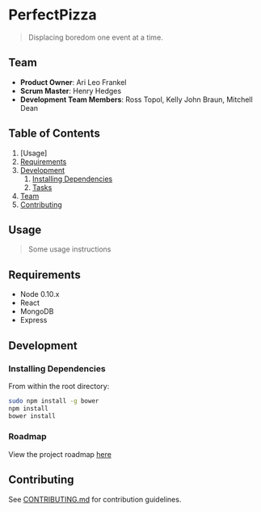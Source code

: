 # PerfectPizza

> Displacing boredom one event at a time.

## Team

  - __Product Owner__: Ari Leo Frankel
  - __Scrum Master__: Henry Hedges
  - __Development Team Members__: Ross Topol, Kelly John Braun, Mitchell Dean

## Table of Contents

1. [Usage]
1. [Requirements](#requirements)
1. [Development](#development)
    1. [Installing Dependencies](#installing-dependencies)
    1. [Tasks](#tasks)
1. [Team](#team)
1. [Contributing](#contributing)

## Usage

> Some usage instructions

## Requirements

- Node 0.10.x
- React
- MongoDB
- Express

## Development

### Installing Dependencies

From within the root directory:

```sh
sudo npm install -g bower
npm install
bower install
```

### Roadmap

View the project roadmap [here](LINK_TO_PROJECT_ISSUES)


## Contributing

See [CONTRIBUTING.md](https://github.com/unexpected-lion/ourglass/blob/master/contributing.md) for contribution guidelines.
